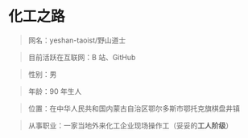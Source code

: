 # 化工之路

> 网名：yeshan-taoist/野山道士

> 目前活跃在互联网：B 站、GitHub

> 性别：男

> 年龄：90 年生人

> 位置：在中华人民共和国内蒙古自治区鄂尔多斯市鄂托克旗棋盘井镇

> 从事职业：一家当地外来化工企业现场操作工（妥妥的**工人阶级**）
